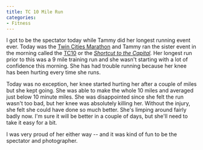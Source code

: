```yaml
---
title: TC 10 Mile Run
categories:
- Fitness
---
```


I got to be the spectator today while Tammy did her longest running event ever. Today was the [Twin Cities Marathon](http://www.twincitiesmarathon.org/) and Tammy ran the sister event in the morning called the [TC10](http://www.twincitiesmarathon.org/exec/twincities/10_mile_run.cfm?publicationID=39) or the _[Shortcut to the Capital](http://www.twincitiesmarathon.org/exec/twincities/10_mile_run.cfm?publicationID=39)._ Her longest run prior to this was a 9 mile training run and she wasn't starting with a lot of confidence this morning. She has had trouble running because her knee has been hurting every time she runs.

Today was no exception, her knee started hurting her after a couple of miles but she kept going. She was able to make the whole 10 miles and averaged just below 10 minute miles. She was disappointed since she felt the run wasn't too bad, but her knee was absolutely killing her. Without the injury, she felt she could have done so much better. She's limping around fairly badly now. I'm sure it will be better in a couple of days, but she'll need to take it easy for a bit.

I was very proud of her either way -- and it was kind of fun to be the spectator and photographer.
